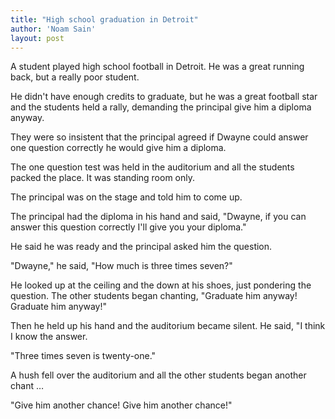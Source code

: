 ```yaml
---
title: "High school graduation in Detroit"
author: 'Noam Sain'
layout: post
---
```


A student played high school football in Detroit. He was a great running back, but a really poor student.

He didn't have enough credits to graduate, but he was a great football star and the students held a rally, demanding the principal give him a diploma anyway.

They were so insistent that the principal agreed if Dwayne could answer one question correctly he would give him a diploma.

The one question test was held in the auditorium and all the students packed the place. It was standing room only.

The principal was on the stage and told him to come up.

The principal had the diploma in his hand and said, "Dwayne, if you can answer this question correctly I'll give you your diploma."

He said he was ready and the principal asked him the question.

"Dwayne," he said, "How much is three times seven?"

He looked up at the ceiling and the down at his shoes, just pondering the question. The other students began chanting, "Graduate him anyway! Graduate him anyway!"

Then he held up his hand and the auditorium became silent. He said, "I think I know the answer.

"Three times seven is twenty-one."

A hush fell over the auditorium and all the other students began another chant …

"Give him another chance! Give him another chance!"